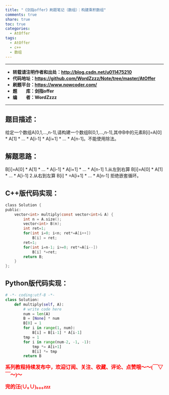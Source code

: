 ```yaml
---
title: "《剑指offer》刷题笔记（数组）：构建乘积数组"
comments: true
share: true
toc: true
categories:
  - AtOffer
tags:
  - AtOffer
  - c++
  - 数组
---
```


----------

- **转载请注明作者和出处：http://blog.csdn.net/u011475210**
- **代码地址：https://github.com/WordZzzz/Note/tree/master/AtOffer**
- **刷题平台：https://www.nowcoder.com/**
- **题&emsp;&emsp;库：剑指offer**
- **编&emsp;&emsp;者：WordZzzz**

----------

## 题目描述：
给定一个数组A[0,1,...,n-1],请构建一个数组B[0,1,...,n-1],其中B中的元素B[i]=A[0] * A[1] * ... * A[i-1] * A[i+1] * ... * A[n-1]。不能使用除法。

## 解题思路：
B[i]=A[0] * A[1] * ... * A[i-1] * A[i+1] * ... * A[n-1]
1.从左到右算 B[i]=A[0] * A[1] * ... * A[i-1]
2.从右到左算 B[i] * =A[i+1] * ... * A[n-1]
拒绝嵌套循环。


## C++版代码实现：

```c
class Solution {
public:
    vector<int> multiply(const vector<int>& A) {
        int n = A.size();
    	vector<int> B(n);
        int ret=1;
        for(int i=0; i<n; ret*=A[i++])
            B[i] = ret;
        ret=1;
        for(int i=n-1; i>=0; ret*=A[i--])
            B[i] *=ret;
        return B;
    }
};
```

## Python版代码实现：

```python
# -*- coding:utf-8 -*-
class Solution:
    def multiply(self, A):
        # write code here
        num = len(A)
        B = [None] * num
        B[0] = 1
        for i in range(1, num):
            B[i] = B[i-1] * A[i-1]
        tmp = 1
        for i in range(num-2, -1, -1):
            tmp *= A[i+1]   
            B[i] *= tmp
        return B
```

**<font color="red" size=3 face="仿宋">系列教程持续发布中，欢迎订阅、关注、收藏、评论、点赞哦～～(￣▽￣～)～</font>**

**<font color="red" size=3 face="仿宋">完的汪(∪｡∪)｡｡｡zzz</font>**
